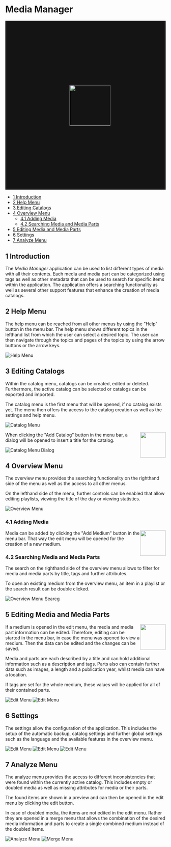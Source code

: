 # Media Manager

<div style="background: #141414;" width="100%" height="640px">
  <img style="margin: 40%; padding-right: 64px" src="./styles/app_icon/icon.png" height="128px"/>
</div>

<div style="page-break-after: always;"></div>

- [1 Introduction](#1-introduction)
- [2 Help Menu](#2-help-menu)
- [3 Editing Catalogs](#3-editing-catalogs)
- [4 Overview Menu](#4-overview-menu)
  - [4.1 Adding Media](#41-adding-media)
  - [4.2 Searching Media and Media Parts](#42-searching-media-and-media-parts)
- [5 Editing Media and Media Parts](#5-editing-media-and-media-parts)
- [6 Settings](#6-settings)
- [7 Analyze Menu](#7-analyze-menu)

## 1 Introduction

The _Media Manager_ application can be used to list different types of media with all their contents. Each media and media part can be categorized using tags as well as other metadata that can be used to search for specific items within the application. The application offers a searching functionality as well as several other support features that enhance the creation of media catalogs.

## 2 Help Menu

The help menu can be reached from all other menus by using the "Help" button in the menu bar. The help menu shows different topics in the lefthand list from which the user can select a desired topic. The user can then navigate through the topics and pages of the topics by using the arrow buttons or the arrow keys.

![Help Menu](../HelpImages/HelpMenu.png)

## 3 Editing Catalogs

Within the catalog menu, catalogs can be created, edited or deleted. Furthermore, the active catalog can be selected or catalogs can be exported and imported.

The catalog menu is the first menu that will be opened, if no catalog exists yet. The menu then offers the access to the catalog creation as well as the settings and help menu.

![Catalog Menu](../HelpImages/CatalogMenu.png)

<img style="float: right;" src="./styles/editing/add_catalog.png" height="80px" />

When clicking the "Add Catalog" button in the menu bar, a dialog will be opened to insert a title for the catalog.

![Catalog Menu Dialog](../HelpImages/CatalogMenu_Edit.png)

## 4 Overview Menu

The overview menu provides the searching functionality on the righthand side of the menu as well as the access to all other menus.

On the lefthand side of the menu, further controls can be enabled that allow editing playlists, viewing the title of the day or viewing statistics.

![Overview Menu](../HelpImages/OverviewMenu.png)

### 4.1 Adding Media

<img style="float: right;" src="./styles/editing/add_medium.png" height="80px" />

Media can be added by clicking the "Add Medium" button in the menu bar. That way the edit menu will be opened for the creation of a new medium.

### 4.2 Searching Media and Media Parts

The search on the righthand side of the overview menu allows to filter for media and media parts by title, tags and further attributes.

To open an existing medium from the overview menu, an item in a playlist or the search result can be double clicked.

![Overview Menu Searcg](../HelpImages/OverviewMenu_Search.png)

## 5 Editing Media and Media Parts

<img style="float: right;" src="./styles/editing/edit_blue.png" height="80px" />

If a medium is opened in the edit menu, the media and media part information can be edited. Therefore, editing can be started in the menu bar, in case the menu was opened to view a medium. Then the data can be edited and the changes can be saved.

Media and parts are each described by a title and can hold additional information such as a description and tags. Parts also can contain further data such as images, a length and a publication year, whilst media can have a location.

If tags are set for the whole medium, these values will be applied for all of their contained parts.

![Edit Menu](../HelpImages/EditMenu.png)
![Edit Menu](../HelpImages/EditMenu_Part.png)

## 6 Settings

The settings allow the configuration of the application. This includes the setup of the automatic backup, catalog settings and further global settings such as the language and the available features in the overview menu.

![Edit Menu](../HelpImages/SettingsMenu_Backup.png)
![Edit Menu](../HelpImages/SettingsMenu_Catalog.png)
![Edit Menu](../HelpImages/SettingsMenu_Global.png)

## 7 Analyze Menu

The analyze menu provides the access to different inconsistencies that were found within the currently active catalog. This includes empty or doubled media as well as missing attributes for media or their parts.

The found items are shown in a preview and can then be opened in the edit menu by clicking the edit button.

In case of doubled media, the items are not edited in the edit menu. Rather they are opened in a merge menu that allows the combination of the desired media information and parts to create a single combined medium instead of the doubled items.

![Analyze Menu](../HelpImages/AnalyzeMenu.png)
![Merge Menu](../HelpImages/AnalyzeMenu_MergeEdit.png)
